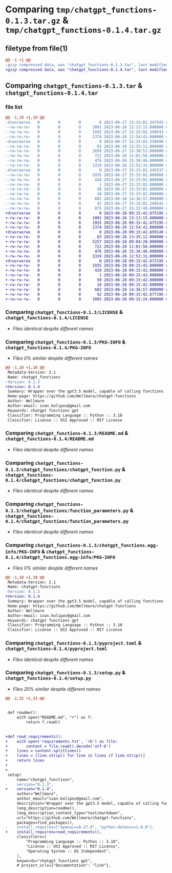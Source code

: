 # Comparing `tmp/chatgpt_functions-0.1.3.tar.gz` & `tmp/chatgpt_functions-0.1.4.tar.gz`

## filetype from file(1)

```diff
@@ -1 +1 @@
-gzip compressed data, was "chatgpt_functions-0.1.3.tar", last modified: Tue Jun 27 15:33:02 2023, max compression
+gzip compressed data, was "chatgpt_functions-0.1.4.tar", last modified: Wed Jun 28 09:15:42 2023, max compression
```

## Comparing `chatgpt_functions-0.1.3.tar` & `chatgpt_functions-0.1.4.tar`

### file list

```diff
@@ -1,19 +1,19 @@
-drwxrwxrwx   0        0        0        0 2023-06-27 15:33:02.347543 chatgpt_functions-0.1.3/
--rw-rw-rw-   0        0        0     1091 2023-06-26 13:13:15.000000 chatgpt_functions-0.1.3/LICENSE
--rw-rw-rw-   0        0        0     1935 2023-06-27 15:33:02.348543 chatgpt_functions-0.1.3/PKG-INFO
--rw-rw-rw-   0        0        0     1374 2023-06-26 12:54:41.000000 chatgpt_functions-0.1.3/README.md
-drwxrwxrwx   0        0        0        0 2023-06-27 15:33:02.330490 chatgpt_functions-0.1.3/chatgpt_functions/
--rw-rw-rw-   0        0        0       83 2023-06-26 13:35:12.000000 chatgpt_functions-0.1.3/chatgpt_functions/__init__.py
--rw-rw-rw-   0        0        0     2858 2023-06-27 15:30:53.000000 chatgpt_functions-0.1.3/chatgpt_functions/chatgpt.py
--rw-rw-rw-   0        0        0      722 2023-06-26 11:01:56.000000 chatgpt_functions-0.1.3/chatgpt_functions/chatgpt_function.py
--rw-rw-rw-   0        0        0      476 2023-06-26 15:36:46.000000 chatgpt_functions-0.1.3/chatgpt_functions/chatgpt_types.py
--rw-rw-rw-   0        0        0     1319 2023-06-26 12:53:31.000000 chatgpt_functions-0.1.3/chatgpt_functions/function_parameters.py
-drwxrwxrwx   0        0        0        0 2023-06-27 15:33:02.345537 chatgpt_functions-0.1.3/chatgpt_functions.egg-info/
--rw-rw-rw-   0        0        0     1935 2023-06-27 15:33:02.000000 chatgpt_functions-0.1.3/chatgpt_functions.egg-info/PKG-INFO
--rw-rw-rw-   0        0        0      428 2023-06-27 15:33:02.000000 chatgpt_functions-0.1.3/chatgpt_functions.egg-info/SOURCES.txt
--rw-rw-rw-   0        0        0        1 2023-06-27 15:33:02.000000 chatgpt_functions-0.1.3/chatgpt_functions.egg-info/dependency_links.txt
--rw-rw-rw-   0        0        0       36 2023-06-27 15:33:02.000000 chatgpt_functions-0.1.3/chatgpt_functions.egg-info/requires.txt
--rw-rw-rw-   0        0        0       18 2023-06-27 15:33:02.000000 chatgpt_functions-0.1.3/chatgpt_functions.egg-info/top_level.txt
--rw-rw-rw-   0        0        0      682 2023-06-26 14:36:57.000000 chatgpt_functions-0.1.3/pyproject.toml
--rw-rw-rw-   0        0        0       42 2023-06-27 15:33:02.349542 chatgpt_functions-0.1.3/setup.cfg
--rw-rw-rw-   0        0        0      875 2023-06-27 15:32:49.000000 chatgpt_functions-0.1.3/setup.py
+drwxrwxrwx   0        0        0        0 2023-06-28 09:15:42.675195 chatgpt_functions-0.1.4/
+-rw-rw-rw-   0        0        0     1091 2023-06-26 13:13:15.000000 chatgpt_functions-0.1.4/LICENSE
+-rw-rw-rw-   0        0        0     1935 2023-06-28 09:15:42.675195 chatgpt_functions-0.1.4/PKG-INFO
+-rw-rw-rw-   0        0        0     1374 2023-06-26 12:54:41.000000 chatgpt_functions-0.1.4/README.md
+drwxrwxrwx   0        0        0        0 2023-06-28 09:15:42.659149 chatgpt_functions-0.1.4/chatgpt_functions/
+-rw-rw-rw-   0        0        0       83 2023-06-26 13:35:12.000000 chatgpt_functions-0.1.4/chatgpt_functions/__init__.py
+-rw-rw-rw-   0        0        0     5257 2023-06-28 09:04:28.000000 chatgpt_functions-0.1.4/chatgpt_functions/chatgpt.py
+-rw-rw-rw-   0        0        0      722 2023-06-26 11:01:56.000000 chatgpt_functions-0.1.4/chatgpt_functions/chatgpt_function.py
+-rw-rw-rw-   0        0        0      476 2023-06-26 15:36:46.000000 chatgpt_functions-0.1.4/chatgpt_functions/chatgpt_types.py
+-rw-rw-rw-   0        0        0     1319 2023-06-26 12:53:31.000000 chatgpt_functions-0.1.4/chatgpt_functions/function_parameters.py
+drwxrwxrwx   0        0        0        0 2023-06-28 09:15:42.673195 chatgpt_functions-0.1.4/chatgpt_functions.egg-info/
+-rw-rw-rw-   0        0        0     1935 2023-06-28 09:15:42.000000 chatgpt_functions-0.1.4/chatgpt_functions.egg-info/PKG-INFO
+-rw-rw-rw-   0        0        0      428 2023-06-28 09:15:42.000000 chatgpt_functions-0.1.4/chatgpt_functions.egg-info/SOURCES.txt
+-rw-rw-rw-   0        0        0        1 2023-06-28 09:15:42.000000 chatgpt_functions-0.1.4/chatgpt_functions.egg-info/dependency_links.txt
+-rw-rw-rw-   0        0        0       50 2023-06-28 09:15:42.000000 chatgpt_functions-0.1.4/chatgpt_functions.egg-info/requires.txt
+-rw-rw-rw-   0        0        0       18 2023-06-28 09:15:42.000000 chatgpt_functions-0.1.4/chatgpt_functions.egg-info/top_level.txt
+-rw-rw-rw-   0        0        0      682 2023-06-26 14:36:57.000000 chatgpt_functions-0.1.4/pyproject.toml
+-rw-rw-rw-   0        0        0       42 2023-06-28 09:15:42.677195 chatgpt_functions-0.1.4/setup.cfg
+-rw-rw-rw-   0        0        0     1093 2023-06-28 09:15:24.000000 chatgpt_functions-0.1.4/setup.py
```

### Comparing `chatgpt_functions-0.1.3/LICENSE` & `chatgpt_functions-0.1.4/LICENSE`

 * *Files identical despite different names*

### Comparing `chatgpt_functions-0.1.3/PKG-INFO` & `chatgpt_functions-0.1.4/PKG-INFO`

 * *Files 0% similar despite different names*

```diff
@@ -1,10 +1,10 @@
 Metadata-Version: 2.1
 Name: chatgpt_functions
-Version: 0.1.3
+Version: 0.1.4
 Summary: Wrapper over the gpt3.5 model, capable of calling functions
 Home-page: https://github.com/Wellmare/chatgpt-functions
 Author: Wellmare
 Author-email: ivan.kolipov@gmail.com
 Keywords: chatgpt functions gpt
 Classifier: Programming Language :: Python :: 3.10
 Classifier: License :: OSI Approved :: MIT License
```

### Comparing `chatgpt_functions-0.1.3/README.md` & `chatgpt_functions-0.1.4/README.md`

 * *Files identical despite different names*

### Comparing `chatgpt_functions-0.1.3/chatgpt_functions/chatgpt_function.py` & `chatgpt_functions-0.1.4/chatgpt_functions/chatgpt_function.py`

 * *Files identical despite different names*

### Comparing `chatgpt_functions-0.1.3/chatgpt_functions/function_parameters.py` & `chatgpt_functions-0.1.4/chatgpt_functions/function_parameters.py`

 * *Files identical despite different names*

### Comparing `chatgpt_functions-0.1.3/chatgpt_functions.egg-info/PKG-INFO` & `chatgpt_functions-0.1.4/chatgpt_functions.egg-info/PKG-INFO`

 * *Files 0% similar despite different names*

```diff
@@ -1,10 +1,10 @@
 Metadata-Version: 2.1
 Name: chatgpt-functions
-Version: 0.1.3
+Version: 0.1.4
 Summary: Wrapper over the gpt3.5 model, capable of calling functions
 Home-page: https://github.com/Wellmare/chatgpt-functions
 Author: Wellmare
 Author-email: ivan.kolipov@gmail.com
 Keywords: chatgpt functions gpt
 Classifier: Programming Language :: Python :: 3.10
 Classifier: License :: OSI Approved :: MIT License
```

### Comparing `chatgpt_functions-0.1.3/pyproject.toml` & `chatgpt_functions-0.1.4/pyproject.toml`

 * *Files identical despite different names*

### Comparing `chatgpt_functions-0.1.3/setup.py` & `chatgpt_functions-0.1.4/setup.py`

 * *Files 20% similar despite different names*

```diff
@@ -2,25 +2,33 @@
 
 
 def readme():
     with open("README.md", "r") as f:
         return f.read()
 
 
+def read_requirements():
+    with open('requirements.txt', 'rb') as file:
+        content = file.read().decode('utf-8')
+    lines = content.splitlines()
+    lines = [line.strip() for line in lines if line.strip()]
+    return lines
+
+
 setup(
     name="chatgpt_functions",
-    version="0.1.3",
+    version="0.1.4",
     author="Wellmare",
     author_email="ivan.kolipov@gmail.com",
     description="Wrapper over the gpt3.5 model, capable of calling functions",
     long_description=readme(),
     long_description_content_type="text/markdown",
     url="https://github.com/Wellmare/chatgpt-functions",
     packages=find_packages(),
-    install_requires=["openai==0.27.8", "python-dotenv==1.0.0"],
+    install_requires=read_requirements(),
     classifiers=[
         "Programming Language :: Python :: 3.10",
         "License :: OSI Approved :: MIT License",
         "Operating System :: OS Independent",
     ],
     keywords="chatgpt functions gpt",
     # project_urls={"Documentation": "link"},
```

